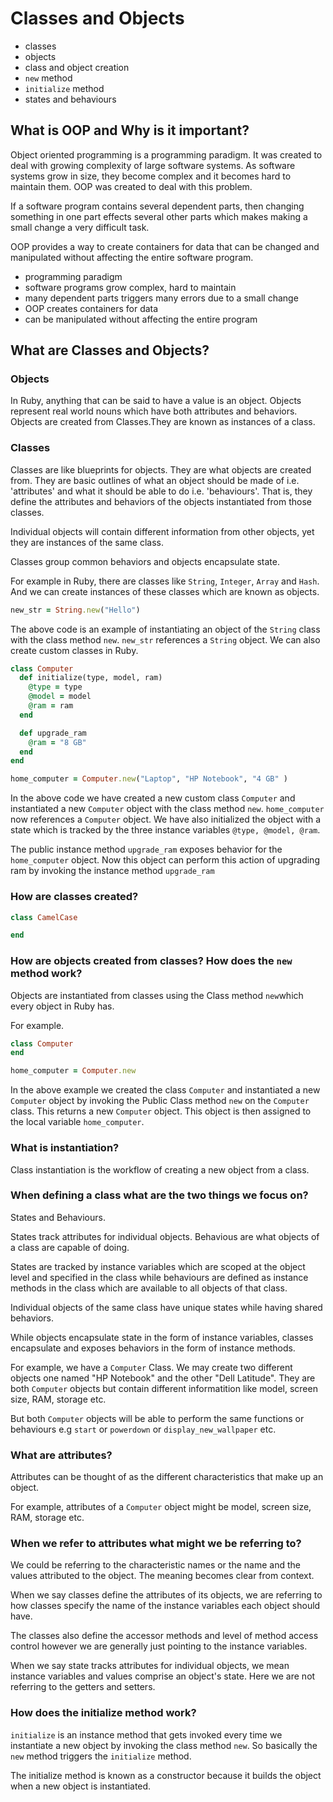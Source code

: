# Classes and Objects

  - classes
  - objects
  - class and object creation
  - `new` method
  - `initialize` method
  - states and behaviours

## What is OOP and Why is it important?

Object oriented programming is a programming paradigm. It was created to deal with growing complexity of large software systems. As software systems grow in size, they become complex and it becomes hard to maintain them. OOP was created to deal with this problem.

If a software program contains several dependent parts, then changing something in one part effects several other parts which makes making a small change a very difficult task.

OOP provides a way to create containers for data that can be changed and manipulated without affecting the entire software program. 

- programming paradigm
- software programs grow complex, hard to maintain
- many dependent parts triggers many errors due to a small change
- OOP creates containers for data 
- can be manipulated without affecting the entire program

## What are Classes and Objects?

### Objects

In Ruby, anything that can be said to have a value is an object. Objects represent real world nouns which have both attributes and behaviors. Objects are created from Classes.They are known as instances of a class. 

### Classes

Classes are like blueprints for objects. They are what objects are created from. They are basic outlines of what an object should be made of i.e. 'attributes' and what it should be able to do i.e. 'behaviours'. That is, they define the attributes and behaviors of the objects instantiated from those classes.

Individual objects will contain different information from other objects, yet they are instances of the same class.

Classes group common behaviors and objects encapsulate state.

For example in Ruby, there are classes like `String`, `Integer`, `Array` and `Hash`. And we can create instances of these classes which are known as objects. 

```ruby
new_str = String.new("Hello")
```
The above code is an example of instantiating an object of the `String` class with the class method `new`. `new_str` references a `String` object. We can also create custom classes in Ruby.

```ruby
class Computer
  def initialize(type, model, ram)
    @type = type
    @model = model
    @ram = ram
  end

  def upgrade_ram
    @ram = "8 GB"
  end
end

home_computer = Computer.new("Laptop", "HP Notebook", "4 GB" )
```
In the above code we have created a new custom class `Computer` and instantiated a new `Computer` object with the class method `new`. `home_computer` now references a `Computer` object.
We have also initialized the object with a state which is tracked by the three instance variables `@type, @model, @ram`. 

The public instance method `upgrade_ram` exposes behavior for the `home_computer` object. Now this object can perform this action of upgrading ram by invoking the instance method `upgrade_ram`

<!-- Classes are like a specification or a plan specifying what attributes or properties those objects will have and what kind of behaviours these objects will be able to perform. 

The attributes and behaviours of objects are defined in the class they belong to.  -->

### How are classes created?

```ruby
class CamelCase

end
```

### How are objects created from classes? How does the `new` method work?

Objects are instantiated from classes using the Class method `new`which every object in Ruby has.

For example.
```ruby
class Computer
end

home_computer = Computer.new
```
In the above example we created the class `Computer` and instantiated a new `Computer` object by invoking the Public Class method `new` on the `Computer` class. This returns a new `Computer` object. This object is then assigned to the local variable `home_computer`. 

### What is instantiation?

Class instantiation is the workflow of creating a new object from a class. 


### When defining a class what are the two things we focus on?

States and Behaviours.

States track attributes for individual objects. 
Behavious are what objects of a class are capable of doing.

States are tracked by instance variables which are scoped at the object level and specified in the class  while behaviours are defined as instance methods in the class which are available to all objects of that class.

Individual objects of the same class have unique states while having shared behaviors.

While objects encapsulate state in the form of instance variables, classes encapsulate and exposes behaviors in the form of instance methods.

For example, we have a `Computer` Class. We may create two different objects one named "HP Notebook" and the other "Dell Latitude". They are both `Computer` objects but contain different informatition like model, screen size, RAM, storage etc. 

But both `Computer` objects will be able to perform the same functions or behaviours e.g `start` or `powerdown` or `display_new_wallpaper` etc.

### What are attributes?

Attributes can be thought of as the different characteristics that make up an object. 

For example, attributes of a `Computer` object might be model, screen size, RAM, storage etc.

### When we refer to attributes what might we be referring to?

We could be referring to the characteristic names or the name and the values attributed to the object. The meaning becomes clear from context.

When we say classes define the attributes of its objects, we are referring to how classes specify the name of the instance variables each object should have. 

The classes also define the accessor methods and level of method access control however we are generally just pointing to the instance variables. 

When we say state tracks attributes for individual objects, we mean instance variables and values comprise an object's state. Here we are not referring to the getters and setters.

### How does the initialize method work?

`initialize` is an instance method that gets invoked every time we instantiate a new object by invoking the class method `new`. So basically the `new` method triggers the `initialize` method. 

The initialize method is known as a constructor because it builds the object when a new object is instantiated. 


